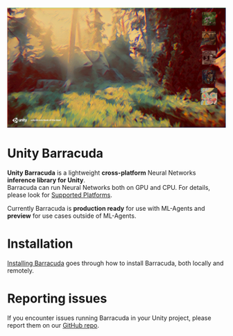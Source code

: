 ![Image description](Documentation~/images/BarracudaLanding.png)

# Unity Barracuda

**Unity Barracuda** is a lightweight **cross-platform** Neural Networks **inference library for Unity**. \
Barracuda can run Neural Networks both on GPU and CPU. For details, please look for [Supported Platforms](Documentation~/SupportedPlatforms.md).

Currently Barracuda is **production ready** for use with ML-Agents and **preview** for use cases outside of ML-Agents.


# Installation

[Installing Barracuda](Documentation~/Installing.md) goes through how to install Barracuda, both locally and remotely. 

# Reporting issues

If you encounter issues running Barracuda in your Unity project, please report them on our [GitHub repo](https://github.com/Unity-Technologies/barracuda-release/issues).
